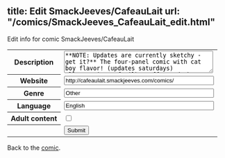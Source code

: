 title: Edit SmackJeeves/CafeauLait
url: "/comics/SmackJeeves_CafeauLait_edit.html"
---
Edit info for comic SmackJeeves/CafeauLait

<form name="comic" action="http://gaepostmail.appspot.com/comic/" method="post">
<table class="comicinfo">
<tr>
<th>Description</th><td><textarea name="description" cols="40" rows="3">**NOTE: Updates are currently sketchy - get it?** The four-panel comic with cat boy flavor! (updates saturdays) Illustrations of Milk, Coffee and the others are here: http://nadykun.deviantart.com/gallery/40865689</textarea></td>
</tr>
<tr>
<th>Website</th><td><input type="text" name="url" value="http://cafeaulait.smackjeeves.com/comics/" size="40"/></td>
</tr>
<tr>
<th>Genre</th><td><input type="text" name="genre" value="Other" size="40"/></td>
</tr>
<tr>
<th>Language</th><td><input type="text" name="language" value="English" size="40"/></td>
</tr>
<tr>
<th>Adult content</th><td><input type="checkbox" name="adult" value="adult" /></td>
</tr>
<tr>
<th></th><td>
<input type="hidden" name="comic" value="SmackJeeves_CafeauLait" />
<input type="submit" name="submit" value="Submit" />
</td>
</tr>
</table>
</form>

Back to the [comic](SmackJeeves_CafeauLait.html).
